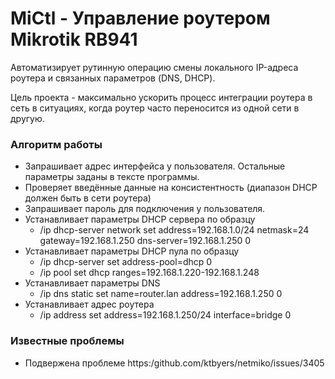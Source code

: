 # MiCtl - Управление роутером Mikrotik RB941

Автоматизирует рутинную операцию смены локального IP-адреса роутера и связанных параметров (DNS, DHCP).

Цель проекта - максимально ускорить процесс интеграции роутера в сеть в ситуациях, когда роутер часто 
переносится из одной сети в другую.

### Алгоритм работы
- Запрашивает адрес интерфейса у пользователя. Остальные параметры заданы в тексте программы.
- Проверяет введённые данные на консистентность (диапазон DHCP должен быть в сети роутера)
- Запрашивает пароль для подключения у пользователя.
- Устанавливает параметры DHCP сервера по образцу
  - /ip dhcp-server network set address=192.168.1.0/24 netmask=24 gateway=192.168.1.250 dns-server=192.168.1.250 0
- Устанавливает параметры DHCP пула по образцу
  - /ip dhcp-server set address-pool=dhcp 0
  - /ip pool set dhcp ranges=192.168.1.220-192.168.1.248
- Устанавливает параметры DNS
  - /ip dns static set name=router.lan address=192.168.1.250 0
- Устанавливает адрес роутера
  - /ip address set address=192.168.1.250/24 interface=bridge 0
  
 ### Известные проблемы
 
 - Подвержена проблеме https:/github.com/ktbyers/netmiko/issues/3405
